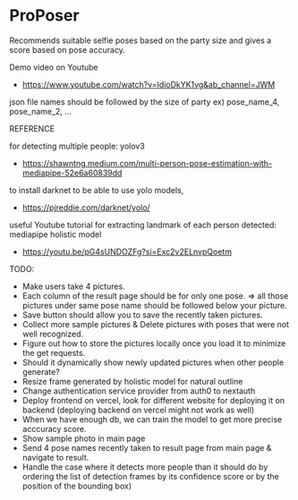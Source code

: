 # ProPoser

Recommends suitable selfie poses based on the party size and gives a score based on pose accuracy.

Demo video on Youtube
-   https://www.youtube.com/watch?v=IdioDkYK1vg&ab_channel=JWM

json file names should be followed by the size of party
ex) pose_name_4, pose_name_2, ...

REFERENCE

for detecting multiple people: yolov3
-   https://shawntng.medium.com/multi-person-pose-estimation-with-mediapipe-52e6a60839dd

to install darknet to be able to use yolo models,
-   https://pjreddie.com/darknet/yolo/

useful Youtube tutorial for extracting landmark of each person detected: mediapipe holistic model
-   https://youtu.be/pG4sUNDOZFg?si=Exc2v2ELnvpQoetm

TODO:

-   Make users take 4 pictures.
-   Each column of the result page should be for only one pose. => all those pictures under same pose name should be followed below your picture.
-   Save button should allow you to save the recently taken pictures.
-   Collect more sample pictures & Delete pictures with poses that were not well recognized.
-   Figure out how to store the pictures locally once you load it to minimize the get requests.
-   Should it dynamically show newly updated pictures when other people generate?
-   Resize frame generated by holistic model for natural outline
-   Change authentication service provider from auth0 to nextauth
-   Deploy frontend on vercel, look for different website for deploying it on backend (deploying backend on vercel might not work as well)
-   When we have enough db, we can train the model to get more precise acccuracy score.
-   Show sample photo in main page
-   Send 4 pose names recently taken to result page from main page & navigate to result.
-   Handle the case where it detects more people than it should do by ordering the list of detection frames by its confidence score or by the position of the bounding box)
